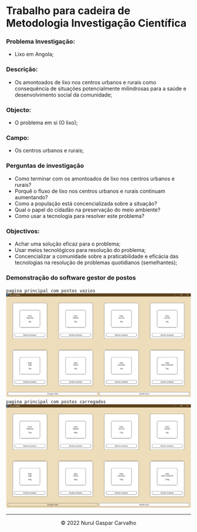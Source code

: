 # Trabalho para cadeira de Metodologia Investigação Científica

### Problema Investigação:

- Lixo em Angola;

### Descrição:

- Os amontoados de lixo nos centros urbanos e rurais como consequência de situações potencialmente milindrosas para a saúde e desenvolvimento social da comunidade;

### Objecto:

- O problema em si (O lixo);

### Campo:

- Os centros urbanos e rurais;

### Perguntas de investigação

- Como terminar com os amontoados de lixo nos centros urbanos e rurais?
- Porquê o fluxo de lixo nos centros urbanos e rurais continuam aumentando?
- Como a população está concencializada sobre a situação?
- Qual o papel do cidadão na preservação do meio ambiente?
- Como usar a tecnologia para resolver este problema?

### Objectivos:

- Achar uma solução eficaz para o problema;
- Usar meios tecnológicos para resolução do problema;
- Concencializar a comunidade sobre a praticabilidade e eficácia das tecnologias na resolução de problemas quotidianos (semelhantes);

### Demonstração do software gestor de postos

`pagina principal com postos vazios`
![demonstracao-1](img/demo1.png) \
`pagina principal com postos carregados`
![demonstracao-2](img/demo2.png)

---

<div align="center">

&copy; 2022 Nurul Gaspar Carvalho

</div>